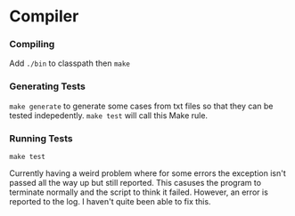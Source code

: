 # Compiler

### Compiling
Add `./bin` to classpath then `make`

### Generating Tests
`make generate` to generate some cases from txt files so that they can be tested indepedently. `make test` will call this Make rule. 

### Running Tests
`make test`

Currently having a weird problem where for some errors the exception isn't passed all the way up but still reported. This casuses the program to terminate normally and the script to think it failed. However, an error is reported to the log. I haven't quite been able to fix this.